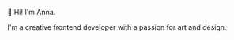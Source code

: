 👋 Hi! I'm Anna.

I'm a creative frontend developer with a passion for art and design. 


<!---
annathunberg/annathunberg is a ✨ special ✨ repository because its `README.md` (this file) appears on your GitHub profile.
You can click the Preview link to take a look at your changes.
--->
